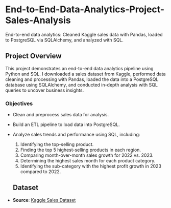 # End-to-End-Data-Analytics-Project-Sales-Analysis
End-to-end data analytics: Cleaned Kaggle sales data with Pandas, loaded to PostgreSQL via SQLAlchemy, and analyzed with SQL.
## Project Overview

This project demonstrates an end-to-end data analytics pipeline using Python and SQL. I downloaded a sales dataset from Kaggle, performed data cleaning and processing with Pandas, loaded the data into a PostgreSQL database using SQLAlchemy, and conducted in-depth analysis with SQL queries to uncover business insights.

### Objectives
- Clean and preprocess sales data for analysis.
- Build an ETL pipeline to load data into PostgreSQL.
- Analyze sales trends and performance using SQL, including:
  1. Identifying the top-selling product.
  2. Finding the top 5 highest-selling products in each region.
  3. Comparing month-over-month sales growth for 2022 vs. 2023.
  4. Determining the highest sales month for each product category.
  5. Identifying the sub-category with the highest profit growth in 2023 compared to 2022.
 
  ## Dataset
- **Source**: [Kaggle Sales Dataset](orders.csv)
